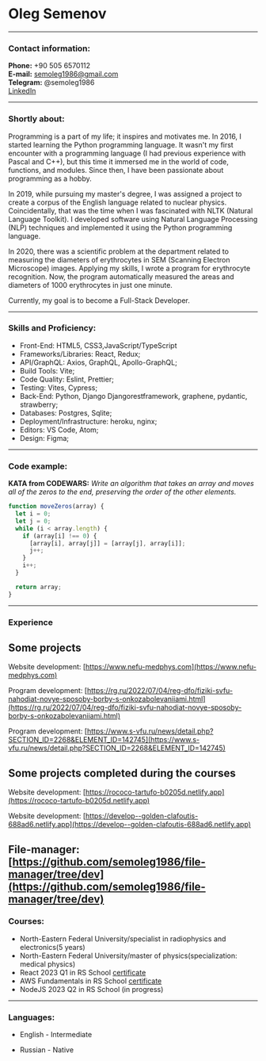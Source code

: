 # Oleg Semenov
---
### Contact information:
**Phone:** +90 505 6570112<br>
**E-mail:** semoleg1986@gmail.com<br>
**Telegram:** @semoleg1986<br>
[LinkedIn](https://www.linkedin.com/in/semoleg1986/)<br>

---

### Shortly about:

Programming is a part of my life; it inspires and motivates me. In 2016, I started learning the Python programming language. It wasn't my first encounter with a programming language (I had previous experience with Pascal and C++), but this time it immersed me in the world of code, functions, and modules. Since then, I have been passionate about programming as a hobby.<br>

In 2019, while pursuing my master's degree, I was assigned a project to create a corpus of the English language related to nuclear physics. Coincidentally, that was the time when I was fascinated with NLTK (Natural Language Toolkit). I developed software using Natural Language Processing (NLP) techniques and implemented it using the Python programming language.<br>

In 2020, there was a scientific problem at the department related to measuring the diameters of erythrocytes in SEM (Scanning Electron Microscope) images. Applying my skills, I wrote a program for erythrocyte recognition. Now, the program automatically measured the areas and diameters of 1000 erythrocytes in just one minute.<br>

Currently, my goal is to become a Full-Stack Developer.

---

### Skills and Proficiency:

- Front-End: HTML5, CSS3,JavaScript/TypeScript
- Frameworks/Libraries: React, Redux;
- API/GraphQL: Axios, GraphQL, Apollo-GraphQL;
- Build Tools: Vite;
- Code Quality: Eslint, Prettier;
- Testing: Vites, Cypress;
- Back-End: Python, Django Djangorestframework, graphene, pydantic, strawberry;
- Databases: Postgres, Sqlite;
- Deployment/Infrastructure: heroku, nginx;
- Editors: VS Code, Atom;
- Design: Figma;
---

### Code example:

**KATA from CODEWARS:**
*Write an algorithm that takes an array and moves all of the zeros to the end, preserving the order of the other elements.*

```javascript
function moveZeros(array) {
  let i = 0; 
  let j = 0; 
  while (i < array.length) {
    if (array[i] !== 0) {
      [array[i], array[j]] = [array[j], array[i]];
      j++;
    }
    i++;
  }

  return array;
}
```
---

### Experience

## Some projects

Website development: [https://www.nefu-medphys.com](https://www.nefu-medphys.com)

Program development: [https://rg.ru/2022/07/04/reg-dfo/fiziki-svfu-nahodiat-novye-sposoby-borby-s-onkozabolevaniiami.html](https://rg.ru/2022/07/04/reg-dfo/fiziki-svfu-nahodiat-novye-sposoby-borby-s-onkozabolevaniiami.html)

Program development: [https://www.s-vfu.ru/news/detail.php?SECTION_ID=2268&ELEMENT_ID=142745](https://www.s-vfu.ru/news/detail.php?SECTION_ID=2268&ELEMENT_ID=142745)

## Some projects completed during the courses

Website development: [https://rococo-tartufo-b0205d.netlify.app](https://rococo-tartufo-b0205d.netlify.app)

Website development: [https://develop--golden-clafoutis-688ad6.netlify.app](https://develop--golden-clafoutis-688ad6.netlify.app)

File-manager: [https://github.com/semoleg1986/file-manager/tree/dev](https://github.com/semoleg1986/file-manager/tree/dev)
---

### Courses:

* North-Eastern Federal University/specialist in radiophysics and electronics(5 years)
* North-Eastern Federal University/master of physics(specialization: medical physics)
* React 2023 Q1 in RS School [certificate](https://app.rs.school/certificate/a0n1gslo)
* AWS Fundamentals in RS School [certificate](https://app.rs.school/certificate/guapmure)
* NodeJS 2023 Q2 in RS School (in progress)

---

### Languages:

- English \- Intermediate

- Russian \- Native